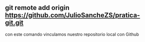 ## git remote add origin https://github.com/JulioSancheZS/pratica-git.git
con este comando vinculamos nuestro repositorio local con Github
